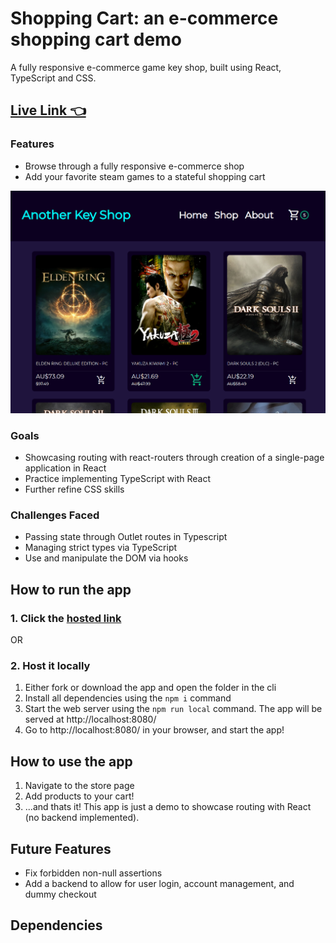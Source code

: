 # Shopping Cart: an e-commerce shopping cart demo
A fully responsive e-commerce game key shop, built using React, TypeScript and CSS.
## [Live Link 👈](https://shopping-cart-j6efsbdma-waldorfio.vercel.app/)

### Features
- Browse through a fully responsive e-commerce shop
- Add your favorite steam games to a stateful shopping cart

![](screencap.png)

### Goals
- Showcasing routing with react-routers through creation of a single-page application in React
- Practice implementing TypeScript with React
- Further refine CSS skills

### Challenges Faced
- Passing state through Outlet routes in Typescript
- Managing strict types via TypeScript
- Use and manipulate the DOM via hooks

## How to run the app
### 1. Click the [hosted link](https://shopping-cart-j6efsbdma-waldorfio.vercel.app/)

OR

### 2. Host it locally
1.	Either fork or download the app and open the folder in the cli
2.	Install all dependencies using the `npm i` command
3.	Start the web server using the `npm run local` command. The app will be served at http://localhost:8080/
4.	Go to  http://localhost:8080/ in your browser, and start the app!

## How to use the app
1. Navigate to the store page
2. Add products to your cart!
3. ...and thats it! This app is just a demo to showcase routing with React (no backend implemented).

## Future Features
- Fix forbidden non-null assertions
- Add a backend to allow for user login, account management, and dummy checkout

## Dependencies